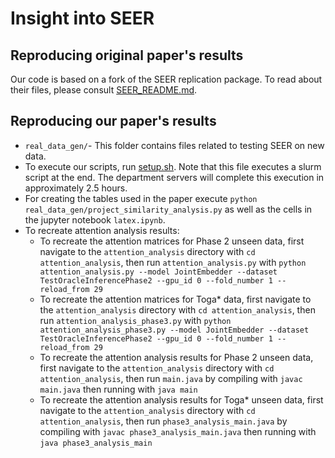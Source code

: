 # Insight into SEER

## Reproducing original paper's results
Our code is based on a fork of the SEER replication package. To read about their files, please consult [SEER_README.md](SEER_README.md). 

## Reproducing our paper's results
* `real_data_gen/`- This folder contains files related to testing SEER on new data.
* To execute our scripts, run [setup.sh](setup.sh). Note that this file executes a slurm script at the end. The department servers will complete this execution in approximately 2.5 hours.
* For creating the tables used in the paper execute `python real_data_gen/project_similarity_analysis.py` as well as the cells in the jupyter notebook `latex.ipynb`.
* To recreate attention analysis results:
  * To recreate the attention matrices for Phase 2 unseen data, first navigate to the `attention_analysis` directory with `cd attention_analysis`, then run `attention_analysis.py` with `python attention_analysis.py --model JointEmbedder --dataset TestOracleInferencePhase2 --gpu_id 0 --fold_number 1 --reload_from 29`
  * To recreate the attention matrices for Toga\* data, first navigate to the `attention_analysis` directory with `cd attention_analysis`, then run `attention_analysis_phase3.py` with `python attention_analysis_phase3.py --model JointEmbedder --dataset TestOracleInferencePhase2 --gpu_id 0 --fold_number 1 --reload_from 29`
  * To recreate the attention analysis results for Phase 2 unseen data, first navigate to the `attention_analysis` directory with `cd attention_analysis`, then run `main.java` by compiling with `javac main.java` then running with `java main`
  * To recreate the attention analysis results for Toga\* unseen data, first navigate to the `attention_analysis` directory with `cd attention_analysis`, then run `phase3_analysis_main.java` by compiling with `javac phase3_analysis_main.java` then running with `java phase3_analysis_main`
